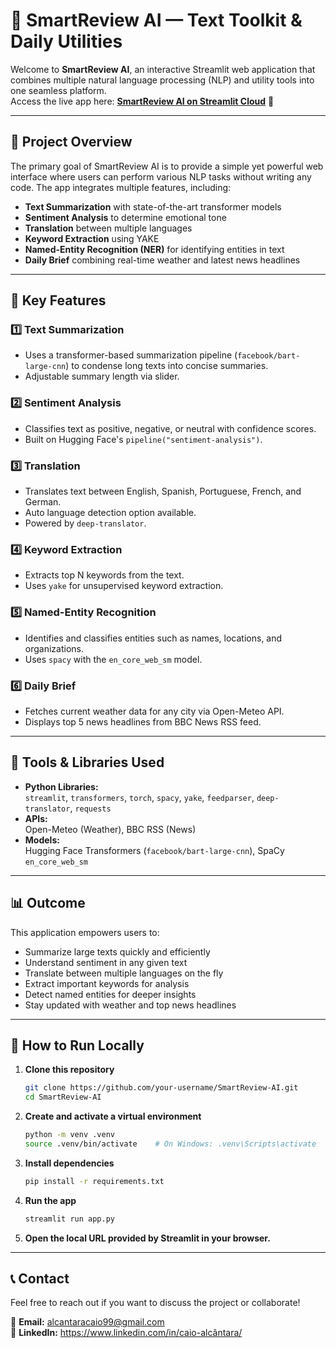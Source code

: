 # 🧰 SmartReview AI — Text Toolkit & Daily Utilities

Welcome to **SmartReview AI**, an interactive Streamlit web application that combines multiple natural language processing (NLP) and utility tools into one seamless platform.  
Access the live app here: **[SmartReview AI on Streamlit Cloud](https://smartreview-ai-nzklupvzh39sxufo7uckno.streamlit.app/)** 🚀

---

## 🚀 Project Overview

The primary goal of SmartReview AI is to provide a simple yet powerful web interface where users can perform various NLP tasks without writing any code. The app integrates multiple features, including:

- **Text Summarization** with state-of-the-art transformer models
- **Sentiment Analysis** to determine emotional tone
- **Translation** between multiple languages
- **Keyword Extraction** using YAKE
- **Named-Entity Recognition (NER)** for identifying entities in text
- **Daily Brief** combining real-time weather and latest news headlines

---

## 🧠 Key Features

### 1️⃣ Text Summarization
- Uses a transformer-based summarization pipeline (`facebook/bart-large-cnn`) to condense long texts into concise summaries.
- Adjustable summary length via slider.

### 2️⃣ Sentiment Analysis
- Classifies text as positive, negative, or neutral with confidence scores.
- Built on Hugging Face's `pipeline("sentiment-analysis")`.

### 3️⃣ Translation
- Translates text between English, Spanish, Portuguese, French, and German.
- Auto language detection option available.
- Powered by `deep-translator`.

### 4️⃣ Keyword Extraction
- Extracts top N keywords from the text.
- Uses `yake` for unsupervised keyword extraction.

### 5️⃣ Named-Entity Recognition
- Identifies and classifies entities such as names, locations, and organizations.
- Uses `spacy` with the `en_core_web_sm` model.

### 6️⃣ Daily Brief
- Fetches current weather data for any city via Open-Meteo API.
- Displays top 5 news headlines from BBC News RSS feed.

---

## 🧰 Tools & Libraries Used

- **Python Libraries:**  
  `streamlit`, `transformers`, `torch`, `spacy`, `yake`, `feedparser`, `deep-translator`, `requests`
- **APIs:**  
  Open-Meteo (Weather), BBC RSS (News)
- **Models:**  
  Hugging Face Transformers (`facebook/bart-large-cnn`), SpaCy `en_core_web_sm`

---

## 📊 Outcome

This application empowers users to:
- Summarize large texts quickly and efficiently
- Understand sentiment in any given text
- Translate between multiple languages on the fly
- Extract important keywords for analysis
- Detect named entities for deeper insights
- Stay updated with weather and top news headlines

---

## 🚀 How to Run Locally

1. **Clone this repository**  
   ```bash
   git clone https://github.com/your-username/SmartReview-AI.git
   cd SmartReview-AI

2. **Create and activate a virtual environment**  
   ```bash
   python -m venv .venv
   source .venv/bin/activate    # On Windows: .venv\Scripts\activate

3. **Install dependencies**  
   ```bash
   pip install -r requirements.txt

4. **Run the app**  
   ```bash
   streamlit run app.py

5. **Open the local URL provided by Streamlit in your browser.**  
---

## 📞 Contact

Feel free to reach out if you want to discuss the project or collaborate!

📧 **Email:** [alcantaracaio99@gmail.com](mailto:alcantaracaio99@gmail.com)  
🔗 **LinkedIn:** https://www.linkedin.com/in/caio-alcântara/
